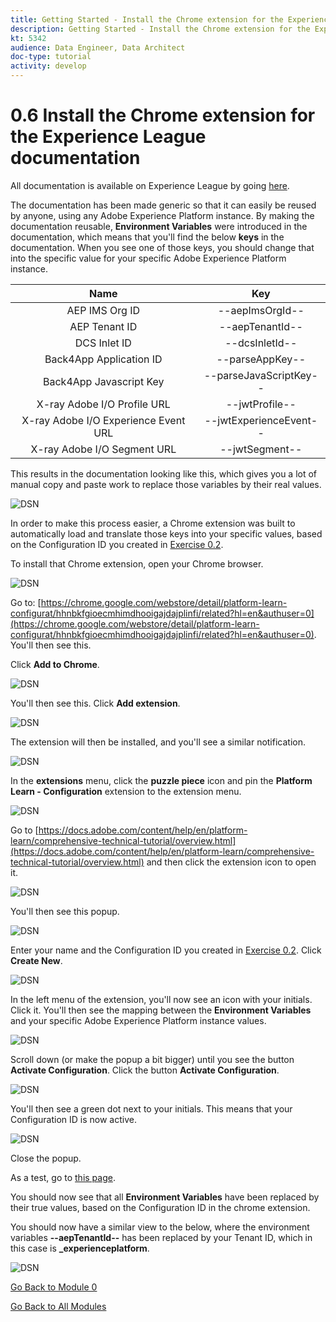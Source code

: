 ```yaml
---
title: Getting Started - Install the Chrome extension for the Experience League documentation
description: Getting Started - Install the Chrome extension for the Experience League documentation
kt: 5342
audience: Data Engineer, Data Architect
doc-type: tutorial
activity: develop
---
```


# 0.6 Install the Chrome extension for the Experience League documentation

All documentation is available on Experience League by going [here](https://docs.adobe.com/content/help/en/platform-learn/comprehensive-technical-tutorial/overview.html).

The documentation has been made generic so that it can easily be reused by anyone, using any Adobe Experience Platform instance. 
By making the documentation reusable, **Environment Variables** were introduced in the documentation, which means that you'll find the below **keys** in the documentation. When you see one of those keys, you should change that into the specific value for your specific Adobe Experience Platform instance.

| Name     | Key | 
|:-------------:| :---------------:|
| AEP IMS Org ID         | --aepImsOrgId-- |
| AEP Tenant ID         | --aepTenantId-- |
| DCS Inlet ID         | --dcsInletId-- | 
| Back4App Application ID        | --parseAppKey-- | 
| Back4App Javascript Key       | --parseJavaScriptKey-- | 
| X-ray Adobe I/O Profile URL       | --jwtProfile-- | 
| X-ray Adobe I/O Experience Event URL       | --jwtExperienceEvent-- | 
| X-ray Adobe I/O Segment URL       | --jwtSegment-- | 

This results in the documentation looking like this, which gives you a lot of manual copy and paste work to replace those variables by their real values.

![DSN](./images/mod7.png)

In order to make this process easier, a Chrome extension was built to automatically load and translate those keys into your specific values, based on the Configuration ID you created in [Exercise 0.2](./ex2.md).

To install that Chrome extension, open your Chrome browser.

![DSN](./images/c1.png)

Go to: [https://chrome.google.com/webstore/detail/platform-learn-configurat/hhnbkfgioecmhimdhooigajdajplinfi/related?hl=en&authuser=0](https://chrome.google.com/webstore/detail/platform-learn-configurat/hhnbkfgioecmhimdhooigajdajplinfi/related?hl=en&authuser=0). You'll then see this. 

Click **Add to Chrome**. 

![DSN](./images/c2.png)

You'll then see this. Click **Add extension**.

![DSN](./images/c3.png)

The extension will then be installed, and you'll see a similar notification.

![DSN](./images/c4.png)

In the **extensions** menu, click the **puzzle piece** icon and pin the **Platform Learn - Configuration** extension to the extension menu.

![DSN](./images/c6.png)

Go to [https://docs.adobe.com/content/help/en/platform-learn/comprehensive-technical-tutorial/overview.html](https://docs.adobe.com/content/help/en/platform-learn/comprehensive-technical-tutorial/overview.html) and then click the extension icon to open it.

![DSN](./images/tuthome.png)

You'll then see this popup.

![DSN](./images/c7.png)

Enter your name and the Configuration ID you created in [Exercise 0.2](./ex2.md). Click **Create New**.

![DSN](./images/c8.png)

In the left menu of the extension, you'll now see an icon with your initials. Click it. You'll then see the mapping between the **Environment Variables** and your specific Adobe Experience Platform instance values.

![DSN](./images/c9.png)

Scroll down (or make the popup a bit bigger) until you see the button **Activate Configuration**. Click the button **Activate Configuration**.

![DSN](./images/c10.png)

You'll then see a green dot next to your initials. This means that your Configuration ID is now active.

![DSN](./images/c11.png)

Close the popup.

As a test, go to [this page](https://docs.adobe.com/content/help/en/platform-learn/comprehensive-technical-tutorial/module7/ex3.html).

You should now see that all **Environment Variables** have been replaced by their true values, based on the Configuration ID in the chrome extension.

You should now have a similar view to the below, where the environment variables **--aepTenantId--** has been replaced by your Tenant ID, which in this case is **_experienceplatform**. 

![DSN](./images/c12.png)

[Go Back to Module 0](./getting-started.md)

[Go Back to All Modules](./../../overview.md)